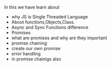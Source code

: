 In this we have learn about
 - why JS is Single Threaded Language
 - About functions,Objects,Class.
 - Async and Sync Functions difference
 - Promises 
  - what are promises and why are they important
  - promise chaining
  - create our own promise
  - error handling
   - in promise chainigs also